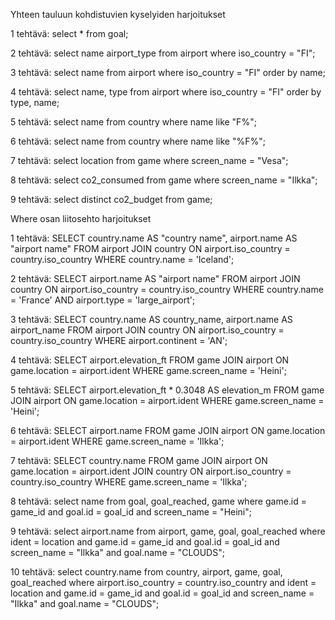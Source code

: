 Yhteen tauluun kohdistuvien kyselyiden harjoitukset

1 tehtävä: 
select * from goal;

2 tehtävä:
select name airport_type from airport where iso_country = "FI";

3 tehtävä:
select name from airport where iso_country = "FI" order by name;

4 tehtävä:
select name, type from airport where iso_country = "FI" order by type, name;

5 tehtävä:
select name from country where name like "F%";

6 tehtävä:
select name from country where name like "%F%";

7 tehtävä:
select location from game where screen_name = "Vesa";

8 tehtävä:
select co2_consumed from game where screen_name = "Ilkka";

9 tehtävä:
select distinct co2_budget from game;

Where osan liitosehto harjoitukset

1 tehtävä:
SELECT country.name AS "country name", airport.name AS "airport name" FROM airport JOIN country ON airport.iso_country = country.iso_country WHERE country.name = 'Iceland';

2 tehtävä:
SELECT airport.name AS "airport name" FROM airport JOIN country ON airport.iso_country = country.iso_country WHERE country.name = 'France' AND airport.type = 'large_airport';

3 tehtävä:
SELECT country.name AS country_name, airport.name AS airport_name FROM airport JOIN country ON airport.iso_country = country.iso_country WHERE airport.continent = 'AN';

4 tehtävä:
SELECT airport.elevation_ft FROM game JOIN airport ON game.location = airport.ident WHERE game.screen_name = 'Heini';

5 tehtävä:
SELECT airport.elevation_ft * 0.3048 AS elevation_m FROM game JOIN airport ON game.location = airport.ident WHERE game.screen_name = 'Heini';

6 tehtävä:
SELECT airport.name FROM game JOIN airport ON game.location = airport.ident WHERE game.screen_name = 'Ilkka';

7 tehtävä:
SELECT country.name FROM game JOIN airport ON game.location = airport.ident JOIN country ON airport.iso_country = country.iso_country WHERE game.screen_name = 'Ilkka';

8 tehtävä:
select name from goal, goal_reached, game where game.id = game_id and goal.id = goal_id and screen_name = "Heini";

9 tehtävä:
select airport.name from airport, game, goal, goal_reached where ident = location and game.id = game_id and goal.id = goal_id and screen_name = "Ilkka" and goal.name = "CLOUDS";


10 tehtävä:
select country.name from country, airport, game, goal, goal_reached where airport.iso_country = country.iso_country and ident = location and game.id = game_id and goal.id = goal_id and screen_name = "Ilkka" and goal.name = "CLOUDS";


